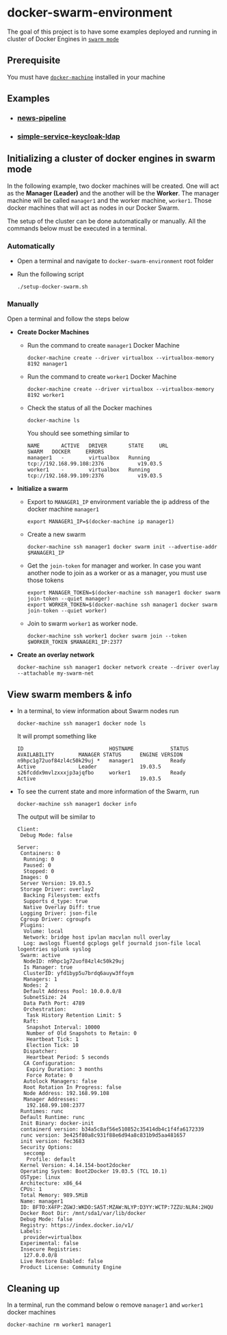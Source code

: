# docker-swarm-environment

The goal of this project is to have some examples deployed and running in cluster of Docker Engines in [`swarm mode`](https://docs.docker.com/engine/swarm/swarm-tutorial)

## Prerequisite

You must have [`docker-machine`](https://docs.docker.com/machine/overview/) installed in your machine

## Examples

- ### [news-pipeline](https://github.com/ivangfr/docker-swarm-environment/tree/master/news-pipeline#docker-swarm-environment)
- ### [simple-service-keycloak-ldap](https://github.com/ivangfr/docker-swarm-environment/tree/master/simple-service-keycloak-ldap#docker-swarm-environment)

## Initializing a cluster of docker engines in swarm mode

In the following example, two docker machines will be created. One will act as the **Manager (Leader)** and the another will be the **Worker**. The manager machine will be called `manager1` and the worker machine, `worker1`. Those docker machines that will act as nodes in our Docker Swarm.

The setup of the cluster can be done automatically or manually. All the commands below must be executed in a terminal.

### Automatically

- Open a terminal and navigate to `docker-swarm-environment` root folder

- Run the following script
  ```
  ./setup-docker-swarm.sh
  ```

### Manually

Open a terminal and follow the steps below

- **Create Docker Machines**

  - Run the command to create `manager1` Docker Machine
    ```
    docker-machine create --driver virtualbox --virtualbox-memory 8192 manager1
    ```

  - Run the command to create `worker1` Docker Machine
    ```
    docker-machine create --driver virtualbox --virtualbox-memory 8192 worker1
    ```

  - Check the status of all the Docker machines
    ```
    docker-machine ls
    ```
  
    You should see something similar to
    ```
    NAME       ACTIVE   DRIVER       STATE     URL                         SWARM   DOCKER     ERRORS
    manager1   -        virtualbox   Running   tcp://192.168.99.108:2376           v19.03.5
    worker1    -        virtualbox   Running   tcp://192.168.99.109:2376           v19.03.5
    ```

- **Initialize a swarm**

  - Export to `MANAGER1_IP` environment variable the ip address of the docker machine `manager1`
    ```
    export MANAGER1_IP=$(docker-machine ip manager1)
    ```

  - Create a new swarm
    ```
    docker-machine ssh manager1 docker swarm init --advertise-addr $MANAGER1_IP
    ```

  - Get the `join-token` for manager and worker. In case you want another node to join as a worker or as a manager, you must use those tokens
    ```
    export MANAGER_TOKEN=$(docker-machine ssh manager1 docker swarm join-token --quiet manager)
    export WORKER_TOKEN=$(docker-machine ssh manager1 docker swarm join-token --quiet worker)
    ```

  - Join to swarm `worker1` as worker node.
    ```
    docker-machine ssh worker1 docker swarm join --token $WORKER_TOKEN $MANAGER1_IP:2377
    ```

- **Create an overlay network**
  ```
  docker-machine ssh manager1 docker network create --driver overlay --attachable my-swarm-net
  ```

## View swarm members & info

- In a terminal, to view information about Swarm nodes run
  ```
  docker-machine ssh manager1 docker node ls
  ```

  It will prompt something like
  ```
  ID                            HOSTNAME            STATUS              AVAILABILITY        MANAGER STATUS      ENGINE VERSION
  n9hpc1g72uof84zl4c50k29uj *   manager1            Ready               Active              Leader              19.03.5
  s26fcddx9mvlzxxxjp3ajqfbo     worker1             Ready               Active                                  19.03.5
  ```

- To see the current state and more information of the Swarm, run
  ```
  docker-machine ssh manager1 docker info
  ```

  The output will be similar to
  ```
  Client:
   Debug Mode: false
  
  Server:
   Containers: 0
    Running: 0
    Paused: 0
    Stopped: 0
   Images: 0
   Server Version: 19.03.5
   Storage Driver: overlay2
    Backing Filesystem: extfs
    Supports d_type: true
    Native Overlay Diff: true
   Logging Driver: json-file
   Cgroup Driver: cgroupfs
   Plugins:
    Volume: local
    Network: bridge host ipvlan macvlan null overlay
    Log: awslogs fluentd gcplogs gelf journald json-file local logentries splunk syslog
   Swarm: active
    NodeID: n9hpc1g72uof84zl4c50k29uj
    Is Manager: true
    ClusterID: yfd1byp5u7brdq6auyw3ffoym
    Managers: 1
    Nodes: 2
    Default Address Pool: 10.0.0.0/8  
    SubnetSize: 24
    Data Path Port: 4789
    Orchestration:
     Task History Retention Limit: 5
    Raft:
     Snapshot Interval: 10000
     Number of Old Snapshots to Retain: 0
     Heartbeat Tick: 1
     Election Tick: 10
    Dispatcher:
     Heartbeat Period: 5 seconds
    CA Configuration:
     Expiry Duration: 3 months
     Force Rotate: 0
    Autolock Managers: false
    Root Rotation In Progress: false
    Node Address: 192.168.99.108
    Manager Addresses:
     192.168.99.108:2377
   Runtimes: runc
   Default Runtime: runc
   Init Binary: docker-init
   containerd version: b34a5c8af56e510852c35414db4c1f4fa6172339
   runc version: 3e425f80a8c931f88e6d94a8c831b9d5aa481657
   init version: fec3683
   Security Options:
    seccomp
     Profile: default
   Kernel Version: 4.14.154-boot2docker
   Operating System: Boot2Docker 19.03.5 (TCL 10.1)
   OSType: linux
   Architecture: x86_64
   CPUs: 1
   Total Memory: 989.5MiB
   Name: manager1
   ID: BFTO:X4FP:ZGWJ:WKDO:SA5T:MZAW:NLYP:D3YY:WCTP:7ZZU:NLR4:2HQU
   Docker Root Dir: /mnt/sda1/var/lib/docker
   Debug Mode: false
   Registry: https://index.docker.io/v1/
   Labels:
    provider=virtualbox
   Experimental: false
   Insecure Registries:
    127.0.0.0/8
   Live Restore Enabled: false
   Product License: Community Engine
  ```

## Cleaning up  

In a terminal, run the command below o remove `manager1` and `worker1` docker machines
```
docker-machine rm worker1 manager1
```
